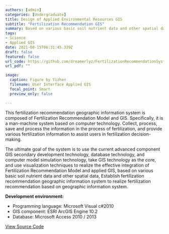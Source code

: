 ```yaml
---
authors: [admin]
categories: [Undergraduate]
title: Design of Applied Environmental Resources GIS
subtitle: "Fertilization Recommendation GIS"
summary: Based on various basic soil nutrient data and other spatial data, this system establishes fertilization recommendation geographic information to realize fertilization recommendation based on geographic information system.
tags: 
- Science
- Applied GIS
date: 2021-08-15T06:31:45.339Z
draft: false
featured: false
url_code: https://github.com/dreamerlyz/FertilizationRecommendationSystem
url_pdf: ""

image:
  caption: Figure by Yizhen
  filename: User Interface Applied GIS
  focal_point: Smart
  preview_only: false

---
```


This fertilization recommendation geographic information system is composed of Fertilization Recommendation Model and GIS. Specifically, it is a man-machine system based on computer technology. Collect, process, save and process the information in the process of fertilization, and provide various fertilization information to assist users in fertilization decision-making.

The ultimate goal of the system is to use the current advanced component GIS secondary development technology, database technology, and computer model simulation technology, take GIS technology as the core, and use visualization techniques to realize the effective integration of Fertilization Recommendation Model and applied GIS, based on various basic soil nutrient data and other spatial data, Establish fertilization recommendation geographic information system to realize fertilization recommendation based on geographic information system.

**Development environment:**
* Programming language: Microsoft Visual c#2010
* GIS component: ESRI ArcGIS Engine 10.2
* Database: Microsoft Access 2010 / 2013


[View Source Code](https://github.com/dreamerlyz/FertilizationRecommendationSystem)